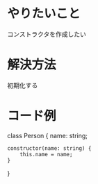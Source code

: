 # やりたいこと
コンストラクタを作成したい

# 解決方法
初期化する

# コード例
class Person {
    name: string;

    constructor(name: string) {
        this.name = name;
    }
}